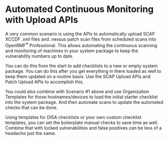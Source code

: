 # Automated Continuous Monitoring with Upload APIs

A very common scenario is using the APIs to automatically upload SCAP XCCDF .xml files and .nessus patch scan files from scheduled scans into OpenRMF<sup>&reg;</sup> Professional. This allows automating the continuous scanning and monitoring of machines in your system package to keep the vulnerability numbers up to date. 

You can do this from the start to add checklists to a new or empty system package. You can do this after you get everything in there loaded as well to keep them updated on a routine basis. Use the SCAP Upload APIs and Patch Upload APIs to accomplish this.

You could also combine with Scenario #1 above and use Organization Templates for those hostnames/devices to load the initial starter checklist into the system package. And then automate scans to update the automated checks that can be done. 

Using templates for DISA checklists or your own custom checklist templates, you can set the boilerplate manual checks to save time as well. Combine that with locked vulnerabilities and false positives can be less of a headache just the same. 